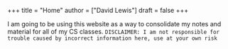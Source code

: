 +++
title = "Home"
author = ["David Lewis"]
draft = false
+++

I am going to be using this website as a way to consolidate my notes and material for all of my CS classes. `DISCLAIMER: I am not responsible for trouble caused by incorrect information here, use at your own risk`
